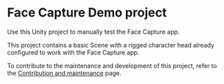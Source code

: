 # Face Capture Demo project

Use this Unity project to manually test the Face Capture app.

This project contains a basic Scene with a rigged character head already configured to work with the Face Capture app.

To contribute to the maintenance and development of this project, refer to the [Contribution and maintenance](../../../CONTRIBUTING.md) page.
